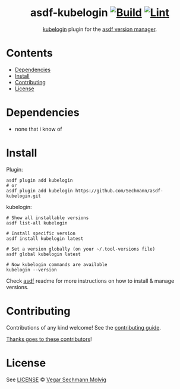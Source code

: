 <div align="center">

# asdf-kubelogin [![Build](https://github.com/Sechmann/asdf-kubelogin/actions/workflows/build.yml/badge.svg)](https://github.com/Sechmann/asdf-kubelogin/actions/workflows/build.yml) [![Lint](https://github.com/Sechmann/asdf-kubelogin/actions/workflows/lint.yml/badge.svg)](https://github.com/Sechmann/asdf-kubelogin/actions/workflows/lint.yml)

[kubelogin](https://github.com/Azure/kubelogin) plugin for the
[asdf version manager](https://asdf-vm.com).

</div>

# Contents

- [Dependencies](#dependencies)
- [Install](#install)
- [Contributing](#contributing)
- [License](#license)

# Dependencies

- none that i know of

# Install

Plugin:

```shell
asdf plugin add kubelogin
# or
asdf plugin add kubelogin https://github.com/Sechmann/asdf-kubelogin.git
```

kubelogin:

```shell
# Show all installable versions
asdf list-all kubelogin

# Install specific version
asdf install kubelogin latest

# Set a version globally (on your ~/.tool-versions file)
asdf global kubelogin latest

# Now kubelogin commands are available
kubelogin --version
```

Check [asdf](https://github.com/asdf-vm/asdf) readme for more instructions on
how to install & manage versions.

# Contributing

Contributions of any kind welcome! See the
[contributing guide](contributing.md).

[Thanks goes to these contributors](https://github.com/Sechmann/asdf-kubelogin/graphs/contributors)!

# License

See [LICENSE](LICENSE) © [Vegar Sechmann Molvig](https://github.com/Sechmann/)
